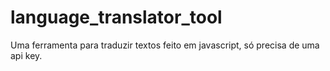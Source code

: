 # language_translator_tool
Uma ferramenta para traduzir textos feito em javascript, só precisa de uma api key.
